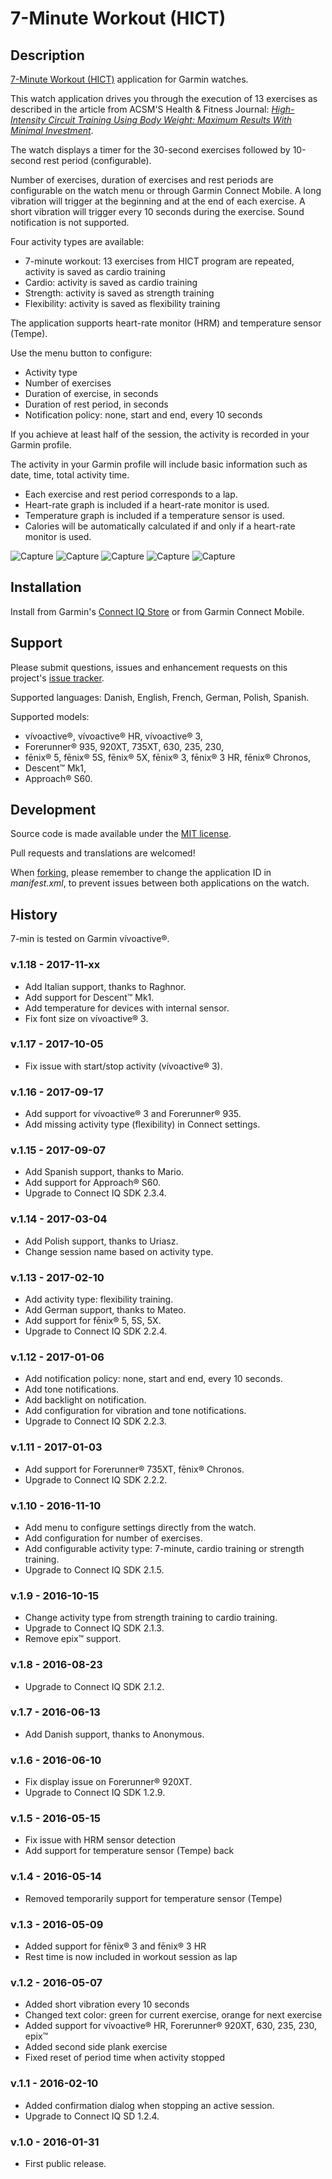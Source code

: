 # 7-Minute Workout (HICT) #

## Description ##

[7-Minute Workout (HICT)](https://apps.garmin.com/en-US/apps/65a44a9d-465d-4e76-a866-c0667e51cf98) application for Garmin watches.

This watch application drives you through the execution of 13 exercises as described in the article from ACSM'S Health & Fitness Journal:
_[High-Intensity Circuit Training Using Body Weight: Maximum Results With Minimal Investment](http://journals.lww.com/acsm-healthfitness/Fulltext/2013/05000/HIGH_INTENSITY_CIRCUIT_TRAINING_USING_BODY_WEIGHT_.5.aspx)_.

The watch displays a timer for the 30-second exercises followed by 10-second rest period (configurable).

Number of exercises, duration of exercises and rest periods are configurable on the watch menu or through Garmin Connect Mobile.
A long vibration will trigger at the beginning and at the end of each exercise.
A short vibration will trigger every 10 seconds during the exercise.
Sound notification is not supported.

Four activity types are available:

 - 7-minute workout: 13 exercises from HICT program are repeated, activity is saved as cardio training
 - Cardio: activity is saved as cardio training
 - Strength: activity is saved as strength training
 - Flexibility: activity is saved as flexibility training

The application supports heart-rate monitor (HRM) and temperature sensor (Tempe).

Use the menu button to configure:

 - Activity type
 - Number of exercises
 - Duration of exercise, in seconds
 - Duration of rest period, in seconds
 - Notification policy: none, start and end, every 10 seconds

If you achieve at least half of the session, the activity is recorded in your Garmin profile.

The activity in your Garmin profile will include basic information such as date, time, total activity time.

 - Each exercise and rest period corresponds to a lap.
 - Heart-rate graph is included if a heart-rate monitor is used.
 - Temperature graph is included if a temperature sensor is used.
 - Calories will be automatically calculated if and only if a heart-rate monitor is used.

![Capture](dist/images/capture1.png)
![Capture](dist/images/capture4.png)
![Capture](dist/images/capture5.png)
![Capture](dist/images/capture2.png)
![Capture](dist/images/capture3.png)

## Installation ##

Install from Garmin's [Connect IQ Store](https://apps.garmin.com/en-US/apps/65a44a9d-465d-4e76-a866-c0667e51cf98) or from Garmin Connect Mobile.

## Support ##

Please submit questions, issues and enhancement requests on this project's [issue tracker](https://bitbucket.org/obagot/connectiq-hict/issues).

Supported languages: Danish, English, French, German, Polish, Spanish.

Supported models:
* vívoactive®, vívoactive® HR, vívoactive® 3,
* Forerunner® 935, 920XT, 735XT, 630, 235, 230,
* fēnix® 5, fēnix® 5S, fēnix® 5X, fēnix® 3, fēnix® 3 HR, fēnix® Chronos,
* Descent™ Mk1,
* Approach® S60.

## Development ##

Source code is made available under the [MIT license](https://opensource.org/licenses/MIT).

Pull requests and translations are welcomed!

When [forking](https://bitbucket.org/obagot/connectiq-hict/fork), please remember to change the application ID in *manifest.xml*, to prevent issues between both applications on the watch.

## History ##

7-min is tested on Garmin vívoactive®.

### v.1.18 - 2017-11-xx

* Add Italian support, thanks to Raghnor.
* Add support for Descent™ Mk1.
* Add temperature for devices with internal sensor.
* Fix font size on vívoactive® 3.

### v.1.17 - 2017-10-05

* Fix issue with start/stop activity (vívoactive® 3).

### v.1.16 - 2017-09-17

* Add support for vívoactive® 3 and Forerunner® 935.
* Add missing activity type (flexibility) in Connect settings.

### v.1.15 - 2017-09-07

* Add Spanish support, thanks to Mario.
* Add support for Approach® S60.
* Upgrade to Connect IQ SDK 2.3.4.

### v.1.14 - 2017-03-04

* Add Polish support, thanks to Uriasz.
* Change session name based on activity type.

### v.1.13 - 2017-02-10

* Add activity type: flexibility training.
* Add German support, thanks to Mateo.
* Add support for fēnix® 5, 5S, 5X.
* Upgrade to Connect IQ SDK 2.2.4.

### v.1.12 - 2017-01-06

* Add notification policy: none, start and end, every 10 seconds.
* Add tone notifications.
* Add backlight on notification.
* Add configuration for vibration and tone notifications.
* Upgrade to Connect IQ SDK 2.2.3.

### v.1.11 - 2017-01-03

* Add support for Forerunner® 735XT, fēnix® Chronos.
* Upgrade to Connect IQ SDK 2.2.2.

### v.1.10 - 2016-11-10

* Add menu to configure settings directly from the watch.
* Add configuration for number of exercises.
* Add configurable activity type: 7-minute, cardio training or strength training.
* Upgrade to Connect IQ SDK 2.1.5.

### v.1.9 - 2016-10-15

* Change activity type from strength training to cardio training.
* Upgrade to Connect IQ SDK 2.1.3.
* Remove epix™ support.

### v.1.8 - 2016-08-23

* Upgrade to Connect IQ SDK 2.1.2.

### v.1.7 - 2016-06-13

* Add Danish support, thanks to Anonymous.

### v.1.6 - 2016-06-10

* Fix display issue on Forerunner® 920XT.
* Upgrade to Connect IQ SDK 1.2.9.

### v.1.5 - 2016-05-15

* Fix issue with HRM sensor detection
* Add support for temperature sensor (Tempe) back

### v.1.4 - 2016-05-14

* Removed temporarily support for temperature sensor (Tempe)

### v.1.3 - 2016-05-09

* Added support for fēnix® 3 and fēnix® 3 HR
* Rest time is now included in workout session as lap

### v.1.2 - 2016-05-07

* Added short vibration every 10 seconds
* Changed text color: green for current exercise, orange for next exercise
* Added support for vívoactive® HR, Forerunner® 920XT, 630, 235, 230, epix™
* Added second side plank exercise
* Fixed reset of period time when activity stopped

### v.1.1 - 2016-02-10

* Added confirmation dialog when stopping an active session.
* Upgrade to Connect IQ SD 1.2.4.

### v.1.0 - 2016-01-31

* First public release.